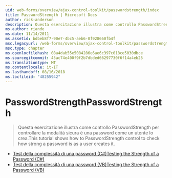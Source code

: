 ```yaml
---
uid: web-forms/overview/ajax-control-toolkit/passwordstrength/index
title: PasswordStrength | Microsoft Docs
author: rick-anderson
description: Questa esercitazione illustra come controllo PasswordStrength per controllare la modalità sicura è una password come un utente lo crea.
ms.author: riande
ms.date: 11/14/2011
ms.assetid: bdbeb8f7-90e7-4bc5-aeb6-0f928660fb4f
msc.legacyurl: /web-forms/overview/ajax-control-toolkit/passwordstrength
msc.type: chapter
ms.openlocfilehash: 08a4dab55e5084286e6ae6c397c018ce5030dbce
ms.sourcegitcommit: 45ac74e400f9f2b7dbded66297730f6f14a4eb25
ms.translationtype: MT
ms.contentlocale: it-IT
ms.lasthandoff: 08/16/2018
ms.locfileid: "48255942"
---
```

<a name="passwordstrength"></a><span data-ttu-id="8c8ea-103">PasswordStrength</span><span class="sxs-lookup"><span data-stu-id="8c8ea-103">PasswordStrength</span></span>
====================
> <span data-ttu-id="8c8ea-104">Questa esercitazione illustra come controllo PasswordStrength per controllare la modalità sicura è una password come un utente lo crea.</span><span class="sxs-lookup"><span data-stu-id="8c8ea-104">This tutorial shows how to PasswordStrength control to check how strong a password is as a user creates it.</span></span>


- [<span data-ttu-id="8c8ea-105">Test della complessità di una password (C#)</span><span class="sxs-lookup"><span data-stu-id="8c8ea-105">Testing the Strength of a Password (C#)</span></span>](testing-the-strength-of-a-password-cs.md)
- [<span data-ttu-id="8c8ea-106">Test della complessità di una password (VB)</span><span class="sxs-lookup"><span data-stu-id="8c8ea-106">Testing the Strength of a Password (VB)</span></span>](testing-the-strength-of-a-password-vb.md)
